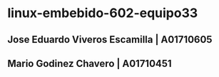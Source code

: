 # linux-embebido-602-equipo33

## Jose Eduardo Viveros Escamilla | A01710605
## Mario Godinez Chavero          | A01710451











